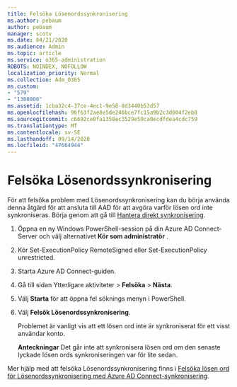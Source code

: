```yaml
---
title: Felsöka Lösenordssynkronisering
ms.author: pebaum
author: pebaum
manager: scotv
ms.date: 04/21/2020
ms.audience: Admin
ms.topic: article
ms.service: o365-administration
ROBOTS: NOINDEX, NOFOLLOW
localization_priority: Normal
ms.collection: Adm_O365
ms.custom:
- "579"
- "1300006"
ms.assetid: 1cba32c4-37ce-4ec1-9e58-8d3440b53d57
ms.openlocfilehash: 96f63f2ae8e5de246bce7fc15a9b2c3d604f2eb8
ms.sourcegitcommit: c6692ce0fa1358ec3529e59ca0ecdfdea4cdc759
ms.translationtype: MT
ms.contentlocale: sv-SE
ms.lasthandoff: 09/14/2020
ms.locfileid: "47664944"
---
```

# <a name="troubleshoot-password-synchronization"></a>Felsöka Lösenordssynkronisering

För att felsöka problem med Lösenordssynkronisering kan du börja använda denna åtgärd för att ansluta till AAD för att avgöra varför lösen ord inte synkroniseras. Börja genom att gå till [Hantera direkt synkronisering](https://admin.microsoft.com/AdminPortal/Home#/dirsyncmanagement).  

1. Öppna en ny Windows PowerShell-session på din Azure AD Connect-Server och välj alternativet **Kör som administratör** .

2. Kör Set-ExecutionPolicy RemoteSigned eller Set-ExecutionPolicy unrestricted.

3. Starta Azure AD Connect-guiden.

4. Gå till sidan Ytterligare aktiviteter > **Felsöka**  >  **Nästa**.

5. Välj **Starta** för att öppna fel söknings menyn i PowerShell.

6. Välj **Felsök Lösenordssynkronisering**.

    Problemet är vanligt vis att ett lösen ord inte är synkroniserat för ett visst användar konto.

    **Anteckningar** Det går inte att synkronisera lösen ord om den senaste lyckade lösen ords synkroniseringen var för lite sedan.

Mer hjälp med att felsöka Lösenordssynkronisering finns i [Felsöka lösen ord för Lösenordssynkronisering med Azure AD Connect-synkronisering](https://docs.microsoft.com/azure/active-directory/hybrid/tshoot-connect-password-hash-synchronization).
